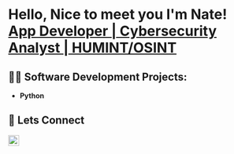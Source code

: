 <h1>Hello, Nice to meet you I'm Nate! <br/><a href="https://github.com/nate030">App Developer | Cybersecurity Analyst | HUMINT/OSINT</a>  <a href="https://www.linkedin.com/in/nathanielbrown0321/"></a>

<h2>👨‍💻 Software Development Projects:</h2>

- <b>Python</b>


<h2> 🤳 Lets Connect</h2>


[<img align="left" alt="nathanielbrown0321 | LinkedIn" width="22px" src="https://cdn.jsdelivr.net/npm/simple-icons@v3/icons/linkedin.svg" />][linkedin]


[linkedin]: https://linkedin.com/in/nathanielbrown0321

<!--
**natebrown030** is a ✨ _special_ ✨ repository because its `README.md` (this file) appears on your GitHub profile.

Here are some ideas to get you started:

- 🔭 I’m currently working on ...
- 🌱 I’m currently learning ...
- 👯 I’m looking to collaborate on ...
- 🤔 I’m looking for help with ...
- 💬 Ask me about ...
- 📫 How to reach me: ...
- 😄 Pronouns: ...
- ⚡ Fun fact: ...
-->
